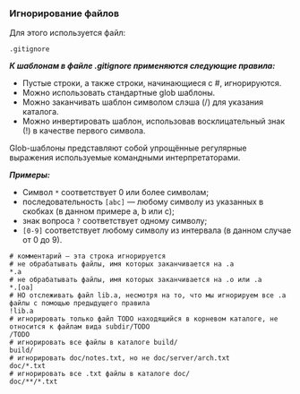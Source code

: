 ### Игнорирование файлов

Для этого используется файл:
```
.gitignore
```

***К шаблонам в файле .gitignore применяются следующие правила:***
- Пустые строки, а также строки, начинающиеся с #, игнорируются.
- Можно использовать стандартные glob шаблоны.
- Можно заканчивать шаблон символом слэша (/) для указания каталога.
- Можно инвертировать шаблон, использовав восклицательный знак (!) в качестве первого символа.

Glob-шаблоны представляют собой упрощённые регулярные выражения используемые командными интерпретаторами.

***Примеры:***
- Символ `*` соответствует 0 или более символам; 
- последовательность `[abc]` — любому символу из указанных в скобках (в данном примере a, b или c);
- знак вопроса `?` соответствует одному символу; 
- `[0-9]` соответствует любому символу из интервала (в данном случае от 0 до 9).

```
# комментарий — эта строка игнорируется
# не обрабатывать файлы, имя которых заканчивается на .a
*.a
# не обрабатывать файлы, имя которых заканчивается на .o или .a
*.[oa]
# НО отслеживать файл lib.a, несмотря на то, что мы игнорируем все .a файлы с помощью предыдущего правила
!lib.a
# игнорировать только файл TODO находящийся в корневом каталоге, не относится к файлам вида subdir/TODO
/TODO
# игнорировать все файлы в каталоге build/
build/
# игнорировать doc/notes.txt, но не doc/server/arch.txt
doc/*.txt
# игнорировать все .txt файлы в каталоге doc/
doc/**/*.txt
```

